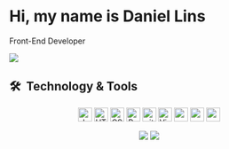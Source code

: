 <h1> Hi, my name is Daniel Lins </h1> 


Front-End Developer


<a href="https://www.linkedin.com/in/daniel-lins-6a554a1a0/"  target="_blank" >
  <img src="https://img.shields.io/badge/LinkedIn-0077B5?style=for-the-badge&logo=linkedin&logoColor=white"/>
</a>


## 🛠  Technology & Tools
<p align="center">
<img src="https://img.shields.io/badge/JavaScript-282C34?logo=javascript&logoColor=F7DF1E" alt="JavaScript logo" title="JavaScript" height="25" />
<img src="https://img.shields.io/badge/HTML5-282C34?logo=html5&logoColor=E34F26" alt="HTML5 logo" title="HTML5" height="25" />
<img src="https://img.shields.io/badge/CSS3-282C34?logo=css3&logoColor=1572B6" alt="CSS3 logo" title="CSS3" height="25" />
<img src="https://img.shields.io/badge/React-282C34?logo=react&logoColor=61DAFB" alt="React logo" title="React.js / React Native" height="25" />
<img src="https://img.shields.io/badge/git-282C34?logo=git&logoColor=F05032" alt="git logo" title="git" height="25" />
<img src="https://img.shields.io/badge/VS%20Code-282C34?logo=visual-studio-code&logoColor=007ACC" alt="Visual Studio Code logo" title="Visual Studio Code" height="25" />
 <img src="https://img.shields.io/badge/bootstrap%20-%23563D7C.svg?&style=for-the-badge&logo=bootstrap&logoColor=white" height="25"/>
 <img src="https://img.shields.io/badge/-GitHub-181717?style=flat-square&logo=github" height="25"/>
 <img src="https://img.shields.io/badge/react%20-%2320232a.svg?&style=for-the-badge&logo=react&logoColor=%2361DAFB" height="25"/>
</p>

 <p align = "center">
  <img src = "https://github-readme-stats.vercel.app/api?username=Daniel-lins&show_icons=true&theme=tokyonight&line_height=27">
  <img src = "https://github-readme-stats.vercel.app/api/top-langs/?username=Daniel-lins&hide=css,java,html&theme=tokyonight">
</p>

<!-- 
Here are some ideas to get you started:

- 🔭 I’m currently working on ...
- 🌱 I’m currently learning ...
- 👯 I’m looking to collaborate on ...
- 🤔 I’m looking for help with ...
- 💬 Ask me about ...
- 📫 How to reach me: ...
- 😄 Pronouns: ...
- ⚡ Fun fact: ...
-->
